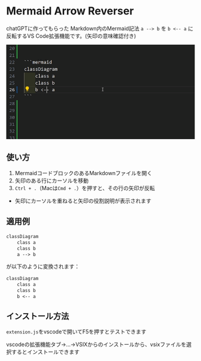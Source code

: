 # Mermaid Arrow Reverser

chatGPTに作ってもらった
Markdown内のMermaid記法 `a --> b` を `b <-- a` に反転するVS Code拡張機能です。(矢印の意味確認付き)

![](https://github.com/OmojiP/mermaid-arrow-reverser/blob/main/img/use.gif)

## 使い方

1. MermaidコードブロックのあるMarkdownファイルを開く
2. 矢印のある行にカーソルを移動
3. `Ctrl + .`（Macは`Cmd + .`）を押すと、その行の矢印が反転

- 矢印にカーソルを重ねると矢印の役割説明が表示されます

## 適用例

```mermaid
classDiagram
    class a
    class b
    a --> b
```
が以下のように変換されます：

```mermaid
classDiagram
    class a
    class b
    b <-- a
```

## インストール方法

`extension.js`をvscodeで開いてF5を押すとテストできます

vscodeの拡張機能タブ→…→VSIXからのインストールから、vsixファイルを選択するとインストールできます
